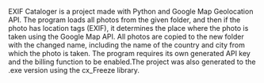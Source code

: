 EXIF Cataloger is a project made with Python and Google Map Geolocation API. The program loads all photos from the given folder, and then if the photo has location tags (EXIF), it determines the place where the photo is taken using the Google Map API. All photos are copied to the new folder with the changed name, including the name of the country and city from which the photo is taken. The program requires its own generated API key and the billing function to be enabled.The project was also generated to the .exe version using the cx_Freeze library.
